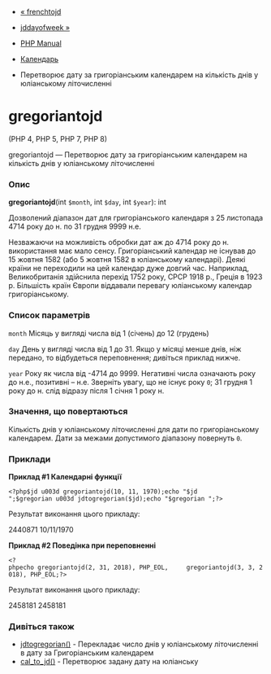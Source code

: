- [« frenchtojd](function.frenchtojd.md)
- [jddayofweek »](function.jddayofweek.md)

- [PHP Manual](index.md)
- [Календарь](ref.calendar.md)
- Перетворює дату за григоріанським календарем на кількість днів у
юліанському літочисленні

# gregoriantojd

(PHP 4, PHP 5, PHP 7, PHP 8)

gregoriantojd — Перетворює дату за григоріанським календарем на
кількість днів у юліанському літочисленні

### Опис

**gregoriantojd**(int `$month`, int `$day`, int `$year`): int

Дозволений діапазон дат для григоріанського календаря з 25 листопада 4714
року до н. по 31 грудня 9999 н.е.

Незважаючи на можливість обробки дат аж до 4714 року до н.
використання має мало сенсу. Григоріанський календар не існував
до 15 жовтня 1582 (або 5 жовтня 1582 в юліанському календарі).
Деякі країни не переходили на цей календар дуже довгий час.
Наприклад, Великобританія здійснила перехід 1752 року, СРСР 1918 р.,
Греція в 1923 р. Більшість країн Європи віддавали перевагу юліанському
календар григоріанському.

### Список параметрів

`month`
Місяць у вигляді числа від 1 (січень) до 12 (грудень)

`day`
День у вигляді числа від 1 до 31. Якщо у місяці менше днів, ніж передано,
то відбудеться переповнення; дивіться приклад нижче.

`year`
Року як числа від -4714 до 9999. Негативні числа означають року до
н.е., позитивні – н.е. Зверніть увагу, що не існує року
`0`; 31 грудня 1 року до н. слід відразу після 1 січня 1 року н.

### Значення, що повертаються

Кількість днів у юліанському літочисленні для дати по григоріанському
календарем. Дати за межами допустимого діапазону повернуть `0`.

### Приклади

**Приклад #1 Календарні функції**

` <?php$jd u003d gregoriantojd(10, 11, 1970);echo "$jd
";$gregorian u003d jdtogregorian($jd);echo "$gregorian
";?> `

Результат виконання цього прикладу:

2440871
10/11/1970

**Приклад #2 Поведінка при переповненні**

`<?phpecho gregoriantojd(2, 31, 2018), PHP_EOL,     gregoriantojd(3, 3, 2018), PHP_EOL;?> `

Результат виконання цього прикладу:

2458181
2458181

### Дивіться також

- [jdtogregorian()](function.jdtogregorian.md) - Перекладає число
днів у юліанському літочисленні в дату за Григоріанським календарем
- [cal_to_jd()](function.cal-to-jd.md) - Перетворює задану дату на
юліанську
